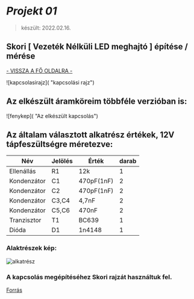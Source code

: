 # *Projekt 01* 

> készült: 2022.02.16.

## Skori [ Vezeték Nélküli LED meghajtó ] építése / mérése

[- VISSZA A FŐ OLDALRA -](https://leventegal.github.io/portfolio/)

![kapcsolasirajz]( "kapcsolási rajz")

## Az elkészült áramköreim többféle verzióban is:

![fenykep]( "Az elkészült kapcsolás")

## Az általam választott alkatrész értékek, 12V tápfeszültségre méretezve:

|Név|Jelölés|Érték|darab|
|------|------|------|------|
|Ellenállás|R1|12k|1|
|Kondenzátor|C1|470pF(1nF)|2|
|Kondenzátor|C2|470pF(1nF)|2|
|Kondenzátor|C3,C4|4,7nF|2|
|Kondenzátor|C5,C6|470nF|2|
|Tranzisztor|T1|BC639|1|
|Dióda|D1|1n4148|1|

### Alaktrészek kép:

![alkatrész]()

### A kapcsolás megépítéséhez Skori rajzát használtuk fel. 

[Forrás](http://skory.gylcomp.hu/kapcs/kapcs.html)
